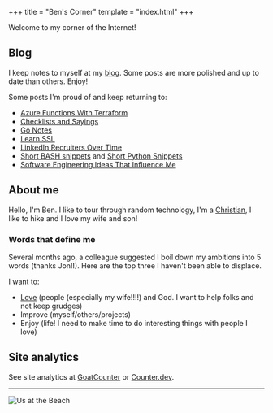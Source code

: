 +++
title = "Ben's Corner"
template = "index.html"
+++

Welcome to my corner of the Internet!

## Blog

I keep notes to myself at my [blog](/blog). Some posts are more polished and up to date than others. Enjoy!

Some posts I'm proud of and keep returning to:

- [Azure Functions With Terraform](@/blog/Azure-Functions-With-Terraform/index.md)
- [Checklists and Sayings](@/blog/Checklists-And-Sayings/index.md)
- [Go Notes](@/blog/Go-Notes/index.md)
- [Learn SSL](@/blog/Learn-SSL/index.md)
- [LinkedIn Recruiters Over Time](@/blog/LinkedIn-Recruiters-Over-Time/index.md)
- [Short BASH snippets](@/blog/Short-BASH-Snippets/index.md) and [Short Python Snippets](@/blog/Short-Python-Snippets/index.md)
- [Software Engineering Ideas That Influence Me](@/blog/Software-Engineering-Ideas-That-Influence-Me/index.md)

## About me

Hello, I'm Ben. I like to tour through random technology, I'm a [Christian](https://www.kingjamesbibleonline.org/Micah-6-8/), I like to hike and I love my wife and son!

### Words that define me

Several months ago, a colleague suggested I boil down my ambitions into 5 words (thanks Jon!!). Here are the top three I haven't been able to displace.

I want to:

- [Love](https://www.biblegateway.com/passage/?search=Matthew%2022%3A36-40&version=KJV) (people (especially my wife!!!!) and God. I want to help folks and not keep grudges)
- Improve (myself/others/projects)
- Enjoy (life! I need to make time to do interesting things with people I love)

## Site analytics

See site analytics at [GoatCounter](https://www-bbkane-com.goatcounter.com/) or [Counter.dev](https://counter.dev/dashboard.html?user=bbkane&token=MEzACRAJKeLPGaij).

---

![Us at the Beach](Ben-Jen-at-beach.jpg)

